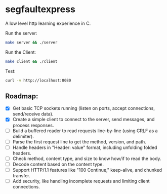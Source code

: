 # segfaultexpress

A low level http learning experience in C.

Run the server:
```sh
make server && ./server
```

Run the Client:
```sh
make client && ./client
```

Test:
```sh
curl -v http://localhost:8080
```

## Roadmap:

- [x] Get basic TCP sockets running (listen on ports, accept connections, send/receive data).
- [x] Create a simple client to connect to the server, send messages, and process responses.
- [ ] Build a buffered reader to read requests line-by-line (using CRLF as a delimiter).
- [ ] Parse the first request line to get the method, version, and path.
- [ ] Handle headers in "Header: value" format, including unfolding folded headers.
- [ ] Check method, content type, and size to know how/if to read the body.
- [ ] Decode content based on the content type.
- [ ] Support HTTP/1.1 features like "100 Continue," keep-alive, and chunked transfer.
- [ ] Add security, like handling incomplete requests and limiting client connections.
